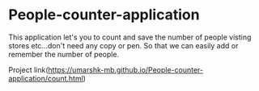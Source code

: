 # People-counter-application
This application let's you to count and save the number of people visting stores etc...don't need any copy or pen.
So that we can easily add or remember the number of people.

Project link(https://umarshk-mb.github.io/People-counter-application/count.html)
